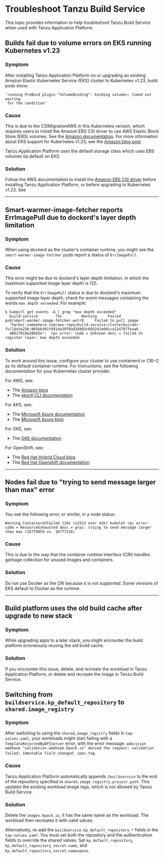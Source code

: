 # Troubleshoot Tanzu Build Service

This topic provides information to help troubleshoot Tanzu Build Service when used with
Tanzu Application Platform.

## <a id="eks-1-23-volume"></a> Builds fail due to volume errors on EKS running Kubernetes v1.23

### Symptom

After installing Tanzu Application Platform on or upgrading an existing
Amazon Elastic Kubernetes Service (EKS) cluster to Kubernetes v1.23, build pods show:

```console
'running PreBind plugin "VolumeBinding": binding volumes: timed out waiting
 for the condition'
```

### Cause

This is due to the CSIMigrationAWS in this Kubernetes version, which requires users
to install the Amazon EBS CSI driver
to use AWS Elastic Block Store (EBS) volumes. See the [Amazon documentation](https://docs.aws.amazon.com/eks/latest/userguide/ebs-csi.html).
For more information about EKS support for Kubernetes v1.23, see the
[Amazon blog post](https://aws.amazon.com/blogs/containers/amazon-eks-now-supports-kubernetes-1-23/).

Tanzu Application Platform uses the default storage class which uses EBS volumes by default on EKS.

### Solution

Follow the AWS documentation to install the [Amazon EBS CSI driver](https://docs.aws.amazon.com/eks/latest/userguide/ebs-csi.html)
before installing Tanzu Application Platform, or before upgrading to Kubernetes v1.23. See

---

## <a id="smart-warmer-image-fetcher"></a> Smart-warmer-image-fetcher reports ErrImagePull due to dockerd's layer depth limitation

### Symptom

When using dockerd as the cluster's container runtime, you might see the `smart-warmer-image-fetcher` pods
report a status of `ErrImagePull`.

### Cause

This error might be due to dockerd's layer depth limitation, in which the maximum
supported image layer depth is 125.

To verify that the `ErrImagePull` status is due to dockerd's maximum supported image layer depth,
check for event messages containing the words `max depth exceeded`. For example:

```console
$ kubectl get events -A | grep "max depth exceeded"
  build-service        73s         Warning     Failed         pod/smart-warmer-image-fetcher-wxtr8     Failed to pull image
  "harbor.somewhere.com/aws-repo/build-service:clusterbuilder-full@sha256:065bb361fd914a3970ad3dd93c603241e69cca214707feaa6
  d8617019e20b65e":  rpc error: code = Unknown desc = failed to register layer: max depth exceeded
```

### Solution

To work around this issue, configure your cluster to use containerd or CRI-O as its default container runtime.
For instructions, see the following documentation for your Kubernetes cluster provider.

For AWS, see:

- The [Amazon blog](https://docs.aws.amazon.com/eks/latest/userguide/dockershim-deprecation.html)
- The [eksctl CLI documentation](https://eksctl.io/usage/container-runtime/)

For AKS, see:

- The [Microsoft Azure documentation](https://docs.microsoft.com/en-us/azure/aks/cluster-configuration#container-runtime-configuration)
- The [Microsoft Azure blog](https://techcommunity.microsoft.com/t5/apps-on-azure-blog/dockershim-deprecation-and-aks/ba-p/3055902)

For GKE, see:

- The [GKE documentation](https://cloud.google.com/kubernetes-engine/docs/concepts/using-containerd)

For OpenShift, see:

- The [Red Hat Hybrid Cloud blog](https://cloud.redhat.com/blog/containerd-support-for-windows-containers-in-openshift)
- The [Red Hat Openshift documentation](https://docs.openshift.com/container-platform/3.11/crio/crio_runtime.html)

---

## <a id="max-message-size"></a> Nodes fail due to "trying to send message larger than max" error

### Symptom

You see the following error, or similar, in a node status:

```console
Warning ContainerGCFailed 119s (x2523 over 42h) kubelet rpc error: code = ResourceExhausted desc = grpc: trying to send message larger than max (16779959 vs. 16777216)
```

### Cause

This is due to the way that the container runtime interface (CRI) handles garbage
collection for unused images and containers.

### Solution

Do not use Docker as the CRI because it is not supported. Some versions of EKS
default to Docker as the runtime.

---

## <a id="old-build-cache-used"></a> Build platform uses the old build cache after upgrade to new stack

### Symptom

While upgrading apps to a later stack, you might encounter the build platform
erroneously reusing the old build cache.

### Solution

If you encounter this issue, delete, and recreate the workload in Tanzu Application Platform,
or delete and recreate the image in Tanzu Build Service.

## <a id="shared-image-registry"></a> Switching from `buildservice.kp_default_repository` to `shared.image_registry`

### Symptom

After switching to using the `shared.image_registry` fields in `tap-values.yaml`, your workloads
might start failing with a `TemplateRejectedByAPIServer` error, with the error message:
`admission webhook "validation.webhook.kpack.io" denied the request: validation
failed: Immutable field changed: spec.tag`.

### Cause

Tanzu Application Platform automatically appends `/buildservice` to the end of the repository
specified in `shared.image_registry.project_path`. This updates the existing workload image
tags, which is not allowed by Tanzu Build Service.

### Solution

Delete the `images.kpack.io`, it has the same name as the
workload. The workload then recreates it with valid values.

Alternatively, re-add the `buildservice.kp_default_repository_*` fields
in the `tap-values.yaml`. You must set both the repository and the
authentication fields to override the shared values. Set `kp_default_repository`, `kp_default_repository_secret.name`, and
`kp_default_repository_secret.namespace`.
